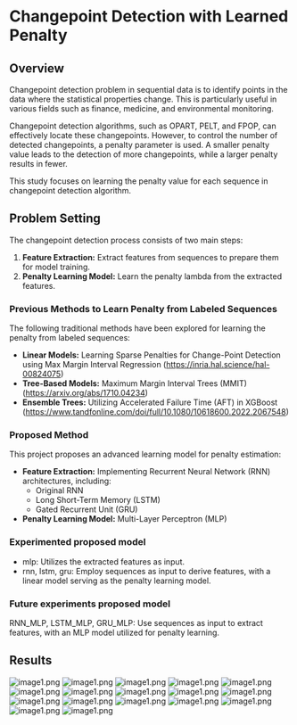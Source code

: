 # Changepoint Detection with Learned Penalty

## Overview

Changepoint detection problem in sequential data is to identify points in the data where the statistical properties change. This is particularly useful in various fields such as finance, medicine, and environmental monitoring.

Changepoint detection algorithms, such as OPART, PELT, and FPOP, can effectively locate these changepoints. However, to control the number of detected changepoints, a penalty parameter is used. A smaller penalty value leads to the detection of more changepoints, while a larger penalty results in fewer.

This study focuses on learning the penalty value for each sequence in changepoint detection algorithm.

## Problem Setting

The changepoint detection process consists of two main steps:

1. **Feature Extraction:** Extract features from sequences to prepare them for model training.
2. **Penalty Learning Model:** Learn the penalty lambda from the extracted features.

### Previous Methods to Learn Penalty from Labeled Sequences

The following traditional methods have been explored for learning the penalty from labeled sequences:

- **Linear Models:** Learning Sparse Penalties for Change-Point Detection using Max Margin Interval Regression (https://inria.hal.science/hal-00824075)
- **Tree-Based Models:** Maximum Margin Interval Trees (MMIT) (https://arxiv.org/abs/1710.04234)
- **Ensemble Trees:** Utilizing Accelerated Failure Time (AFT) in XGBoost (https://www.tandfonline.com/doi/full/10.1080/10618600.2022.2067548)

### Proposed Method

This project proposes an advanced learning model for penalty estimation:
- **Feature Extraction:** Implementing Recurrent Neural Network (RNN) architectures, including:
  - Original RNN
  - Long Short-Term Memory (LSTM)
  - Gated Recurrent Unit (GRU)
- **Penalty Learning Model:** Multi-Layer Perceptron (MLP)

### Experimented proposed model
- mlp: Utilizes the extracted features as input.
- rnn, lstm, gru: Employ sequences as input to derive features, with a linear model serving as the penalty learning model.

### Future experiments proposed model
RNN_MLP, LSTM_MLP, GRU_MLP: Use sequences as input to extract features, with an MLP model utilized for penalty learning.

## Results
![image1.png](figures/acc_pngs/ATAC_JV_adipose.png)
![image1.png](figures/acc_pngs/CTCF_TDH_ENCODE.png)
![image1.png](figures/acc_pngs/H3K4me1_TDH_BP.png)
![image1.png](figures/acc_pngs/H3K4me3_PGP_immune.png)
![image1.png](figures/acc_pngs/H3K4me3_TDH_ENCODE.png)
![image1.png](figures/acc_pngs/H3K4me3_TDH_immune.png)
![image1.png](figures/acc_pngs/H3K4me3_TDH_other.png)
![image1.png](figures/acc_pngs/H3K4me3_XJ_immune.png)
![image1.png](figures/acc_pngs/H3K9me3_TDH_BP.png)
![image1.png](figures/acc_pngs/H3K27ac_TDH_some.png)
![image1.png](figures/acc_pngs/H3K27ac-H3K4me3_TDHAM_BP.png)
![image1.png](figures/acc_pngs/H3K27me3_RL_cancer.png)
![image1.png](figures/acc_pngs/H3K27me3_TDH_some.png)
![image1.png](figures/acc_pngs/H3K36me3_AM_immune.png)
![image1.png](figures/acc_pngs/H3K36me3_TDH_ENCODE.png)
![image1.png](figures/acc_pngs/H3K36me3_TDH_immune.png)
![image1.png](figures/acc_pngs/H3K36me3_TDH_other.png)